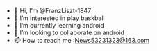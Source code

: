 - 👋 Hi, I’m @FranzLiszt-1847
- 👀 I’m interested in play baskball
- 🌱 I’m currently learning android
- 💞️ I’m looking to collaborate on android
- 📫 How to reach me :News53231323@163.com

<!---
FranzLiszt-1847/FranzLiszt-1847 is a ✨ special ✨ repository because its `README.md` (this file) appears on your GitHub profile.
You can click the Preview link to take a look at your changes.
--->
